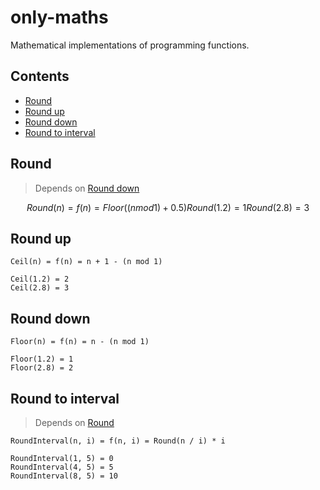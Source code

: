# only-maths

Mathematical implementations of programming functions.

## Contents

- [Round](#round)
- [Round up](#round-up)
- [Round down](#round-down)
- [Round to interval](#round-to-interval)

## Round

> Depends on [Round down](#round-down)

```math
Round(n) = f(n) = Floor((n mod 1) + 0.5)

Round(1.2) = 1
Round(2.8) = 3
```

## Round up

```
Ceil(n) = f(n) = n + 1 - (n mod 1)

Ceil(1.2) = 2
Ceil(2.8) = 3
```

## Round down

```
Floor(n) = f(n) = n - (n mod 1)

Floor(1.2) = 1
Floor(2.8) = 2
```

## Round to interval

> Depends on [Round](#round)

```
RoundInterval(n, i) = f(n, i) = Round(n / i) * i

RoundInterval(1, 5) = 0
RoundInterval(4, 5) = 5
RoundInterval(8, 5) = 10
```
